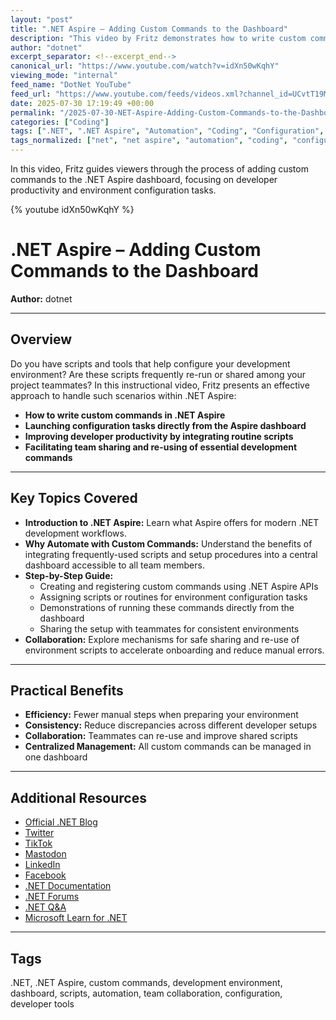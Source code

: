 ```yaml
---
layout: "post"
title: ".NET Aspire – Adding Custom Commands to the Dashboard"
description: "This video by Fritz demonstrates how to write custom commands in .NET Aspire, enabling you to streamline configuration tasks directly from the Aspire dashboard. Learn how to share and re-run scripts within development teams to improve workflow and collaboration using .NET technologies."
author: "dotnet"
excerpt_separator: <!--excerpt_end-->
canonical_url: "https://www.youtube.com/watch?v=idXn50wKqhY"
viewing_mode: "internal"
feed_name: "DotNet YouTube"
feed_url: "https://www.youtube.com/feeds/videos.xml?channel_id=UCvtT19MZW8dq5Wwfu6B0oxw"
date: 2025-07-30 17:19:49 +00:00
permalink: "/2025-07-30-NET-Aspire-Adding-Custom-Commands-to-the-Dashboard.html"
categories: ["Coding"]
tags: [".NET", ".NET Aspire", "Automation", "Coding", "Configuration", "Custom Commands", "Dashboard", "Developer Tools", "Development Environment", "Scripts", "Team Collaboration", "Videos"]
tags_normalized: ["net", "net aspire", "automation", "coding", "configuration", "custom commands", "dashboard", "developer tools", "development environment", "scripts", "team collaboration", "videos"]
---
```


In this video, Fritz guides viewers through the process of adding custom commands to the .NET Aspire dashboard, focusing on developer productivity and environment configuration tasks.<!--excerpt_end-->

{% youtube idXn50wKqhY %}

# .NET Aspire – Adding Custom Commands to the Dashboard

**Author:** dotnet

---

## Overview

Do you have scripts and tools that help configure your development environment? Are these scripts frequently re-run or shared among your project teammates? In this instructional video, Fritz presents an effective approach to handle such scenarios within .NET Aspire:

- **How to write custom commands in .NET Aspire**
- **Launching configuration tasks directly from the Aspire dashboard**
- **Improving developer productivity by integrating routine scripts**
- **Facilitating team sharing and re-using of essential development commands**

---

## Key Topics Covered

- **Introduction to .NET Aspire:** Learn what Aspire offers for modern .NET development workflows.
- **Why Automate with Custom Commands:** Understand the benefits of integrating frequently-used scripts and setup procedures into a central dashboard accessible to all team members.
- **Step-by-Step Guide:**
    - Creating and registering custom commands using .NET Aspire APIs
    - Assigning scripts or routines for environment configuration tasks
    - Demonstrations of running these commands directly from the dashboard
    - Sharing the setup with teammates for consistent environments
- **Collaboration:** Explore mechanisms for safe sharing and re-use of environment scripts to accelerate onboarding and reduce manual errors.

---

## Practical Benefits

- **Efficiency:** Fewer manual steps when preparing your environment
- **Consistency:** Reduce discrepancies across different developer setups
- **Collaboration:** Teammates can re-use and improve shared scripts
- **Centralized Management:** All custom commands can be managed in one dashboard

---

## Additional Resources

- [Official .NET Blog](https://aka.ms/dotnet/blog)
- [Twitter](https://aka.ms/dotnet/twitter)
- [TikTok](https://aka.ms/dotnet/tiktok)
- [Mastodon](https://aka.ms/dotnet/mastodon)
- [LinkedIn](https://aka.ms/dotnet/linkedin)
- [Facebook](https://aka.ms/dotnet/facebook)
- [.NET Documentation](https://learn.microsoft.com/dotnet)
- [.NET Forums](https://aka.ms/dotnet/forums)
- [.NET Q&A](https://aka.ms/dotnet-qa)
- [Microsoft Learn for .NET](https://aka.ms/learndotnet)

---

## Tags

.NET, .NET Aspire, custom commands, development environment, dashboard, scripts, automation, team collaboration, configuration, developer tools

